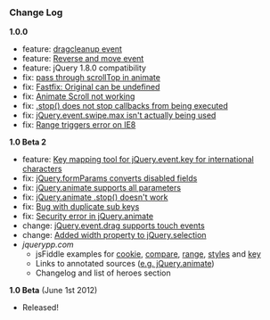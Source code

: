 ### Change Log

__1.0.0__

- feature: [dragcleanup event](https://github.com/jupiterjs/jquerypp/pull/43)
- feature: [Reverse and move event](https://github.com/jupiterjs/jquerypp/issues/25)
- feature: jQuery 1.8.0 compatibility
- fix: [pass through scrollTop in animate](https://github.com/jupiterjs/jquerypp/pull/40)
- fix: [Fastfix: Original can be undefined](https://github.com/jupiterjs/jquerypp/pull/45)
- fix: [Animate Scroll not working](https://github.com/jupiterjs/jquerypp/issues/35)
- fix: [.stop() does not stop callbacks from being executed](https://github.com/jupiterjs/jquerypp/issues/28)
- fix: [jQuery.event.swipe.max isn't actually being used](https://github.com/jupiterjs/jquerypp/issues/33)
- fix: [Range triggers error on IE8](https://github.com/jupiterjs/jquerypp/issues/39)

__1.0 Beta 2__

- feature: [Key mapping tool for jQuery.event.key for international characters](https://github.com/jupiterjs/jquerypp/issues/16)
- fix: [jQuery.formParams converts disabled fields](https://github.com/jupiterjs/jquerypp/issues/24)
- fix: [jQuery.animate supports all parameters](https://github.com/jupiterjs/jquerypp/issues/22)
- fix: [jQuery.animate .stop() doesn't work](https://github.com/jupiterjs/jquerypp/issues/19)
- fix: [Bug with duplicate sub keys](https://github.com/jupiterjs/jquerypp/issues/17)
- fix: [Security error in jQuery.animate](https://github.com/jupiterjs/jquerypp/issues/5)
- change: [jQuery.event.drag supports touch events](https://github.com/jupiterjs/jquerypp/issues/23)
- change: [Added width property to jQuery.selection](https://github.com/jupiterjs/jquerypp/pull/11)
- *jquerypp.com*
  - jsFiddle examples for [cookie](#cookie), [compare](#compare), [range](#range), [styles](#styles) and [key](#key)
  - Links to annotated sources ([e.g. jQuery.animate](http://donejs.com/jquery/docs/jquery.animate.html))
  - Changelog and list of heroes section

__1.0 Beta__ (June 1st 2012)

- Released!